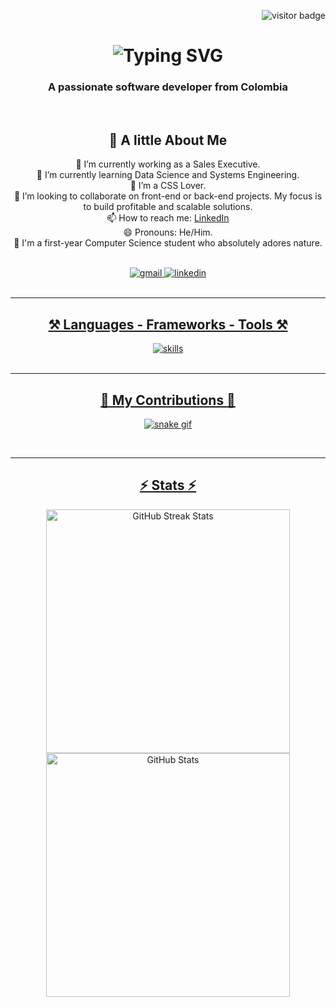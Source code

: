 <!-- Visitor Badge -->
<p align="right">
  <img src="https://visitor-badge.laobi.icu/badge?page_id=Twizter01.Twizter01" alt="visitor badge" />
</p>

<!-- Header -->
<h1 align="center">
  <img src="https://readme-typing-svg.herokuapp.com/?font=Righteous&size=35&center=true&vCenter=true&width=500&height=70&duration=4000&lines=Hey,+I'm+Twizter!+👋" alt="Typing SVG" />
</h1>

<h3 align="center" color="purple">A passionate software developer from Colombia</h3>

<br/>

<!-- About Me Section -->
<div align="center">

  <h2>🌟 A little About Me</h2>

  🔭 I’m currently working as a Sales Executive.<br/>
  🌱 I’m currently learning Data Science and Systems Engineering.<br/>
  🎨 I’m a CSS Lover.<br/>
  👯 I’m looking to collaborate on front-end or back-end projects. My focus is to build profitable and scalable solutions.<br/>
  📫 How to reach me: <a href="https://www.linkedin.com/in/gabriel-jimenez-a28b73316" target="_blank">LinkedIn</a><br/>
  😄 Pronouns: He/Him.<br/> 
  🚀 I'm a first-year Computer Science student who absolutely adores nature.<br/>

</div>

<br/>

<!-- Contact Badges -->
<div align="center"> 
  <a href="mailto:Gabrielandrejimenez11@gmail.com">
    <img src="https://img.shields.io/badge/Gmail-333333?style=for-the-badge&logo=gmail&logoColor=purple" alt="gmail" />
  </a>
  <a href="https://www.linkedin.com/in/gabriel-jimenez-a28b73316" target="_blank">
    <img src="https://img.shields.io/badge/LinkedIn-0077B5?style=for-the-badge&logo=linkedin&logoColor=white" alt="linkedin" />
  
</div>

<br/>
<hr/>

<!-- Languages, Frameworks, Tools Section -->
<h2 align="center">⚒️ Languages - Frameworks - Tools ⚒️</h2>

<div align="center">
  <img src="https://skillicons.dev/icons?i=html,css,javascript,typescript,c++,python,bash,react,tailwind,nodejs,firebase,mongodb,sqlite,vscode,git,github,linux,figma" alt="skills" />
</div>

<br/>
<hr/>

<!-- Snake Contributions -->
<div align="center">
  <h2>🐍 My Contributions 🐍</h2>
  
  ![snake gif](https://github.com/Twizter01/Twizter01/blob/output/github-snake-dark.svg)
</div>

<br/>
<hr/>

<!-- Stats Section -->
<h2 align="center">⚡ Stats ⚡</h2>

<div align="center">
  <img width="390" src="https://github-readme-streak-stats.herokuapp.com/?user=Twizter01&count_private=true&theme=react&border_radius=10" alt="GitHub Streak Stats" />
  
  <img width="390" src="https://github-readme-stats.vercel.app/api?username=Twizter01&count_private=true&show_icons=true&theme=react&rank_icon=github&border_radius=10" alt="GitHub Stats" />
  
  <br/><br/>

